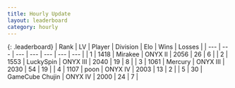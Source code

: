 ```yaml
---
title: Hourly Update
layout: leaderboard
category: hourly
---
```


{: .leaderboard}
| Rank | LV | Player | Division | Elo | Wins | Losses |
| --- | --- | --- | --- | --- | --- | --- |
| <span data-change="0">1</span> | 1418 | <span title="ID: 416373">Mirakee</span> | ONYX II | <span data-change="0">2056</span> | <span data-change="0">26</span> | <span data-change="0">6</span> |
| <span data-change="0">2</span> | 1553 | <span title="ID: 498412">LuckySpin</span> | ONYX III | <span data-change="0">2040</span> | <span data-change="0">19</span> | <span data-change="0">8</span> |
| <span data-change="0">3</span> | 1061 | <span title="ID: 692745">Mercury</span> | ONYX III | <span data-change="3">2030</span> | <span data-change="3">54</span> | <span data-change="2">19</span> |
| <span data-change="0">4</span> | 1107 | <span title="ID: 540690">poon</span> | ONYX IV | <span data-change="0">2003</span> | <span data-change="0">13</span> | <span data-change="0">2</span> |
| <span data-change="0">5</span> | 30 | <span title="ID: 754306">GameCube Chujin</span> | ONYX IV | <span data-change="0">2000</span> | <span data-change="0">24</span> | <span data-change="0">7</span> |